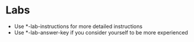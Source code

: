 # Labs

-   Use \*-lab-instructions for more detailed instructions
-   Use \*-lab-answer-key if you consider yourself to be more experienced
